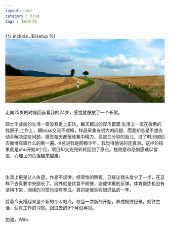 ```yaml
---
layout: post
category : blog
tags : [新生活]
---
```

{% include JB/setup %}
<img src="/images/blog/road.jpg">
<br><br>
走向25岁的时候回首看我的24岁，感觉就像放了一个长假。
<br><br>
硕士毕业后的生活一直没有走上正轨。每天都过的浑浑噩噩:生活上一直在疲惫的找房子;工作上，跟boss交流不顺畅，样品采集有很大的问题，而我却总是不想去动手解决这些问题。感觉每天都很难集中精力，总是三分钟的劲儿，过了时间就回去微博豆瓣什么的刷一遍。X总说我是网瘾少年，我觉得他说的还真对。这样的结果就是phd开始8个月，项目却又兜兜转转回到了原点。挫败感和恐惧感难以言语，心理上的负担越来越重。
<!--more-->
<br><br>
生活上更是让人失望。作息不规律，经常性的熬夜，已经让我头发少了一半，在这样下去真要中央部长了。另外就是饮食不规律，造成体重的反弹。体育锻炼也没有坚持下来，阅读的习惯也没有养成。真的是很失败很混乱的一年。
<br><br>
趁着今天搭起来这个新的个人站点，权当一次新的开始，养成规律纪录，规律生活，认真工作的习惯。跟过去的9个月说再见。
<br><br>
加油，Wén.
<br>



